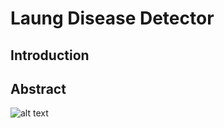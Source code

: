 # Laung Disease Detector

## Introduction

## Abstract

![alt text](https://coggle-downloads-production.s3.eu-west-1.amazonaws.com/58c95d2a66b10a4b02ea6d9845bf808ff599f4225b3adb38024b63825b408369/Lung_Disease_Detector.png?AWSAccessKeyId=ASIA4YTCGXFHMDFID5MP&Expires=1553981754&Signature=wS1RotmL52uw81uHkvttrpYn3hM%3D&x-amz-security-token=FQoGZXIvYXdzELf%2F%2F%2F%2F%2F%2F%2F%2F%2F%2FwEaDPtBXTDVlM3rIGmCMyLwAaFPlUyMtH0f30f%2FlBUoYe5yzs7sMs9Yy0E566n1AZ6uT5KQShxbO1Hgr6dhA%2Fj65QUc01x%2FPcVaV5GVxsXF0Es9KT3%2BWpM1jifp7DiogNAxxUSd5oFXOKb%2FEbyucXCfyoe9YfQLUstcoBmNmNuMpLqAET5iWMf6M2K3b7ykR5Tqw4KMx4yJZJEDEc1jm2VZdXB8m4gANpRodC3g30AGmsHrIOuqKbjCDU36sbbAQoUQsa0Hy3OE0LAc%2BvrUfIj1QlFFq607JQd9WkMvlvBwXYij30tNGPqYILM9%2FwI6VHfNkcvpGs3%2FYCQXMkrgg6zIZijM3P3kBQ%3D%3D)